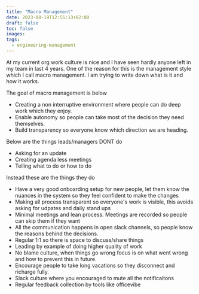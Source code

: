 ```yaml
---
title: "Macro Management"
date: 2023-08-19T12:55:13+02:00
draft: false
toc: false
images:
tags:
  - engineering-management
---
```



At my current org work culture is nice and I have seen hardly anyone left in my team in last 4 years.
One of the reason for this is the management style which I call macro management.
I am trying to write down what is it and how it works.

The goal of macro management is below
- Creating a non interruptive environment where people can do deep work which they enjoy.
- Enable autonomy so people can take most of the decision they need themselves.
- Build transparency so everyone know which direction we are heading.

Below are the things leads/managers DONT do
- Asking for an update
- Creating agenda less meetings
- Telling what to do or how to do

Instead these are the things they do
 - Have a very good onboarding setup for new people, let them know the nuances in the system so they feel confident to make the changes
 - Making all process transparent so everyone's work is visible, this avoids asking for udpates and daily stand ups
 - Minimal meetings and lean process. Meetings are recorded so people can skip them if they want
 - All the communication happens in open slack channels, so people know the reasons behind the decisions.
 - Regular 1:1 so there is space to discuss/share things
 - Leading by example of doing higher quality of work
 - No blame culture, when things go wrong focus is on what went wrong and how to prevent this in future.
 - Encourage people to take long vacations so they disconnect and richarge fully.
 - Slack culture where you encouraged to mute all the notificaitons
 - Regular feedback collection by tools like officevibe





